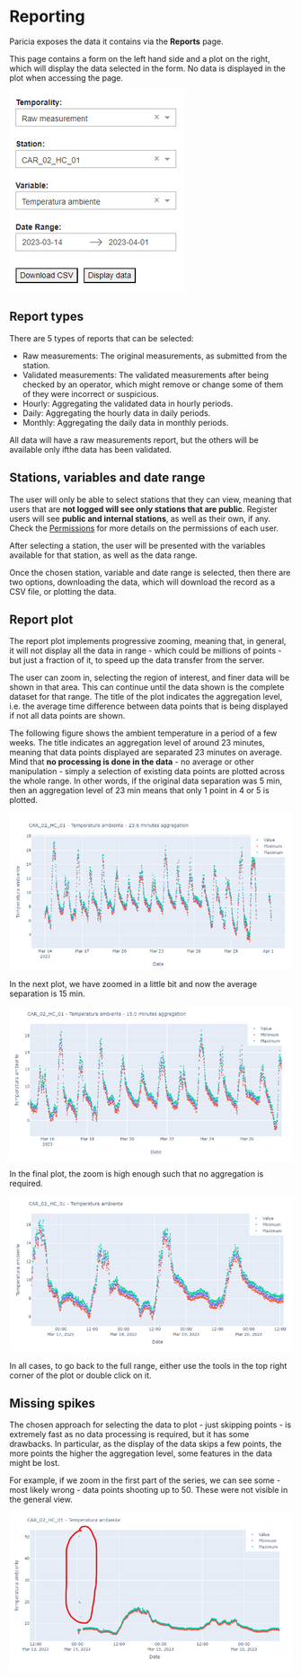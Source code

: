 # Reporting

Paricia exposes the data it contains via the **Reports** page.

This page contains a form on the left hand side and a plot on the right, which will display the data selected in the form. No data is displayed in the plot when accessing the page.

![Form to complete in the report page](images/reports_form.png)

## Report types

There are 5 types of reports that can be selected:

- Raw measurements: The original measurements, as submitted from the station.
- Validated measurements: The validated measurements after being checked by an operator, which might remove or change some of them of they were incorrect or suspicious.
- Hourly: Aggregating the validated data in hourly periods.
- Daily: Aggregating the hourly data in daily periods.
- Monthly: Aggregating the daily data in monthly periods.

All data will have a raw measurements report, but the others will be available only ifthe data has been validated.

## Stations, variables and date range

The user will only be able to select stations that they can view, meaning that users that are **not logged will see only stations that are public**. Register users will see **public and internal stations**, as well as their own, if any. Check the [Permissions](./permissions.md) for more details on the permissions of each user.

After selecting a station, the user will be presented with the variables available for that station, as well as the data range.

Once the chosen station, variable and date range is selected, then there are two options, downloading the data, which will download the record as a CSV file, or plotting the data.

## Report plot

The report plot implements progressive zooming, meaning that, in general, it will not display all the data in range - which could be millions of points - but just a fraction of it, to speed up the data transfer from the server.

The user can zoom in, selecting the region of interest, and finer data will be shown in that area. This can continue until the data shown is the complete dataset for that range. The title of the plot indicates the aggregation level, i.e. the average time difference between data points that is being displayed if not all data points are shown.

The following figure shows the ambient temperature in a period of a few weeks. The title indicates an aggregation level of around 23 minutes, meaning that data points displayed are separated 23 minutes on average. Mind that **no processing is done in the data** - no average or other manipulation - simply a selection of existing data points are plotted across the whole range. In other words, if the original data separation was 5 min, then an aggregation level of 23 min means that only 1 point in 4 or 5 is plotted.

![Plot with 23.6 min data aggregation](images/high_aggregation.png)

In the next plot, we have zoomed in a little bit and now the average separation is 15 min.

![Plot with 15 min data aggregation](images/some_aggregation.png)

In the final plot, the zoom is high enough such that no aggregation is required.

![Plot with no data aggregation](images/no_aggregation.png)

In all cases, to go back to the full range, either use the tools in the top right corner of the plot or double click on it.

## Missing spikes

The chosen approach for selecting the data to plot - just skipping points - is extremely fast as no data processing is required, but it has some drawbacks. In particular, as the display of the data skips a few points, the more points the higher the aggregation level, some features in the data might be lost.

For example, if we zoom in the first part of the series, we can see some - most likely wrong - data points shooting up to 50. These were not visible in the general view.

![Plot with spikes when there's enough zoom](images/spikes.png)
